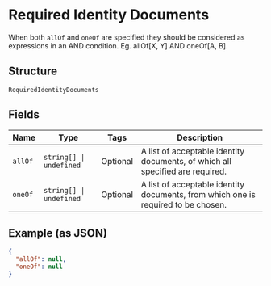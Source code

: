 
# Required Identity Documents

When both `allOf` and `oneOf` are specified they should be considered as expressions in an AND condition. Eg. allOf[X, Y] AND oneOf[A, B].

## Structure

`RequiredIdentityDocuments`

## Fields

| Name | Type | Tags | Description |
|  --- | --- | --- | --- |
| `allOf` | `string[] \| undefined` | Optional | A list of acceptable identity documents, of which all specified are required. |
| `oneOf` | `string[] \| undefined` | Optional | A list of acceptable identity documents, from which one is required to be chosen. |

## Example (as JSON)

```json
{
  "allOf": null,
  "oneOf": null
}
```


